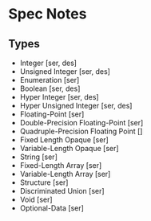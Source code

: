 # Spec Notes

## Types

- Integer [ser, des]
- Unsigned Integer [ser, des]
- Enumeration [ser]
- Boolean [ser, des]
- Hyper Integer [ser, des]
- Hyper Unsigned Integer [ser, des]
- Floating-Point [ser]
- Double-Precision Floating-Point [ser]
- Quadruple-Precision Floating Point []
- Fixed Length Opaque [ser]
- Variable-Length Opaque [ser]
- String [ser]
- Fixed-Length Array [ser]
- Variable-Length Array [ser]
- Structure [ser]
- Discriminated Union [ser]
- Void [ser]
- Optional-Data [ser]
